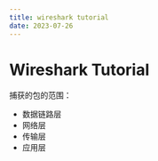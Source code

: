 ```yaml
---
title: wireshark tutorial
date: 2023-07-26
---
```


# Wireshark Tutorial

捕获的包的范围：

- 数据链路层
- 网络层
- 传输层
- 应用层



